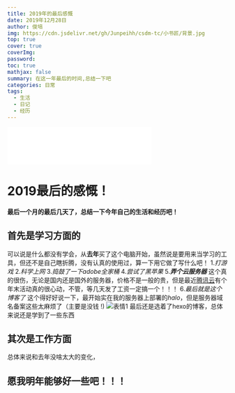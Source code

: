 ```yaml
---
title: 2019年的最后感慨
date: 2019年12月28日
author: 俊培
img: https://cdn.jsdelivr.net/gh/Junpeihh/csdm-tc/小书匠/背景.jpg
top: true
cover: true
coverImg: 
password: 
toc: true
mathjax: false
summary: 在这一年最后的时间,总结一下吧
categories: 日常
tags:
  - 生活
  - 日记
  - 经历
---
```


<iframe frameborder="no" border="0" marginwidth="0" marginheight="0" width=330 height=86 src="//music.163.com/outchain/player?type=2&id=1411319408&auto=1&height=66"></iframe>

# 2019最后的感慨！

**最后一个月的最后几天了，总结一下今年自己的生活和经历吧！**

## 首先是学习方面的  

可以说是什么都没有学会，从**去年**买了这个电脑开始，虽然说是要用来当学习的工具，但还不是自己瞎折腾，没有认真的使用过，算一下用它做了写什么吧！
1.*打游戏*
2.*科学上网*
3.*捣鼓了一下adobe全家桶*
4.*尝试了黑苹果*
5.***弄个云服务器***
这个真的很伤，无论是国内还是国外的服务器，价格不是一般的贵，但是最近[腾讯云](https://cloud.tencent.com/act/seckill?from=11659)有个年末活动真的很心动，不管，等几天发了工资一定搞一个！！！
6.*最后就是这个博客了*
这个得好好说一下，最开始实在我的服务器上部署的*halo*，但是服务器域名备案这些太麻烦了（主要是没钱 !)
![表情1](https://cdn.jsdelivr.net/gh/Junpeihh/csdm-tc/小书匠/表情1.jpg)
最后还是选着了hexo的博客，总体来说还是学到了一些东西

## 其次是工作方面
总体来说和去年没啥太大的变化，

## 愿我明年能够好一些吧！！！